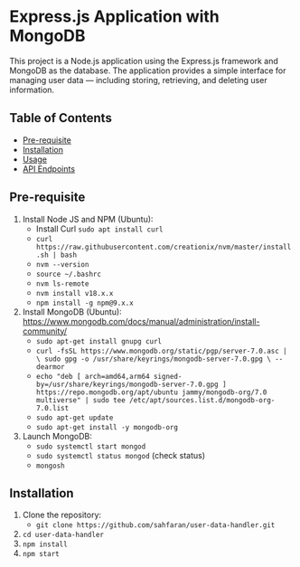 # Express.js Application with MongoDB

This project is a Node.js application using the Express.js framework and MongoDB as the database. The application provides a simple interface for managing user data — including storing, retrieving, and deleting user information.

## Table of Contents

- [Pre-requisite](#Pre-requisite)
- [Installation](#installation)
- [Usage](#usage)
- [API Endpoints](#api-endpoints)

## Pre-requisite
1. Install Node JS and NPM (Ubuntu):
   - Install Curl
      `sudo apt install curl`
   - `curl https://raw.githubusercontent.com/creationix/nvm/master/install.sh | bash`
   - `nvm --version`
   - `source ~/.bashrc`
   - `nvm ls-remote`
   - `nvm install v18.x.x`
   - `npm install -g npm@9.x.x`
3. Install MongoDB (Ubuntu):
   https://www.mongodb.com/docs/manual/administration/install-community/
   - `sudo apt-get install gnupg curl`
   - `curl -fsSL https://www.mongodb.org/static/pgp/server-7.0.asc | \
   sudo gpg -o /usr/share/keyrings/mongodb-server-7.0.gpg \
   --dearmor`
   - `echo "deb [ arch=amd64,arm64 signed-by=/usr/share/keyrings/mongodb-server-7.0.gpg ] https://repo.mongodb.org/apt/ubuntu jammy/mongodb-org/7.0 multiverse" | sudo tee /etc/apt/sources.list.d/mongodb-org-7.0.list`
   - `sudo apt-get update`
   - `sudo apt-get install -y mongodb-org`
4. Launch MongoDB:
   - `sudo systemctl start mongod`
   - `sudo systemctl status mongod` (check status)
   - `mongosh`
   
## Installation

1. Clone the repository:
   - `git clone https://github.com/sahfaran/user-data-handler.git`
2. `cd user-data-handler`
3. `npm install`
4. `npm start`

   
